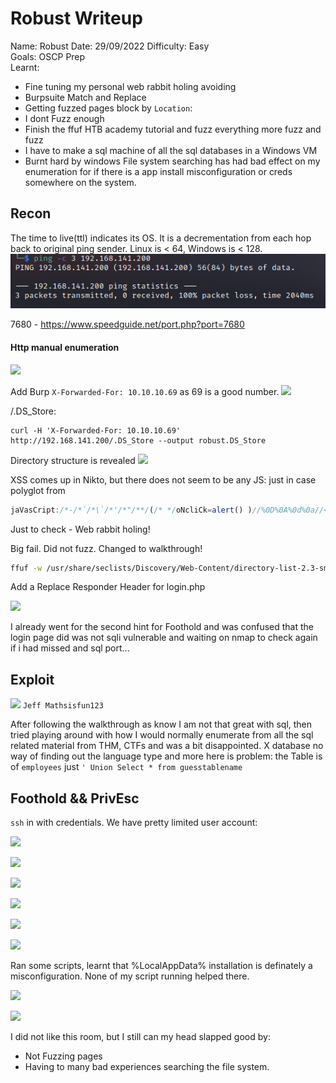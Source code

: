 # Robust Writeup
Name: Robust
Date:  29/09/2022
Difficulty: Easy  
Goals: OSCP Prep  
Learnt:
- Fine tuning my personal web rabbit holing avoiding
- Burpsuite Match and Replace
- Getting fuzzed pages block by `Location`:
- I dont Fuzz enough
- Finish the ffuf HTB academy tutorial and fuzz everything more fuzz and fuzz
- I have to make a sql machine of all the sql databases in a Windows VM 
- Burnt hard by windows File system searching has had bad effect on my enumeration for if there is a app install misconfiguration or creds somewhere on the system. 

## Recon

The time to live(ttl) indicates its OS. It is a decrementation from each hop back to original ping sender. Linux is < 64, Windows is < 128.
![ping](OS-ProvingGrounds/Robust/Screenshots/ping.png)

7680 - https://www.speedguide.net/port.php?port=7680

#### Http manual enumeration
![](really.png)

Add Burp `X-Forwarded-For: 10.10.10.69` as 69 is a good number.
![](xforwarded-by.png)


/.DS_Store:
```
curl -H 'X-Forwarded-For: 10.10.10.69' http://192.168.141.200/.DS_Store --output robust.DS_Store
```

Directory structure is revealed
![](parsethedsstore.png)

XSS comes up in Nikto, but there does not seem to be any JS: just in case polyglot from 
```javascript
jaVasCript:/*-/*`/*\`/*'/*"/**/(/* */oNcliCk=alert() )//%0D%0A%0d%0a//</stYle/</titLe/</teXtarEa/</scRipt/--!>\x3csVg/<sVg/oNloAd=alert()//>\x3e
```

Just to check - Web rabbit holing! 

Big fail. Did not fuzz. Changed to walkthrough!
```bash
ffuf -w /usr/share/seclists/Discovery/Web-Content/directory-list-2.3-small.txt:FUZZ -u http://192.168.141.200/FUZZ.php -H 'X-Forwarded-For: 10.10.10.10' -o fuffDALOGINdotPHP
```

Add a Replace Responder Header for login.php 

![](manageemployees.png)

I already went for the second hint for Foothold and was confused that the login page did was not sqli vulnerable and waiting on nmap to check again if i had missed and sql port...

## Exploit

![](unionselect.png)
`Jeff Mathsisfun123` 

After following the walkthrough as know I am not that great with sql, then tried playing around with how I would normally enumerate from all the sql related material from THM, CTFs and was a bit disappointed. X database no way of finding out the language type and more here is problem: the Table is of `employees` just `' Union Select * from guesstablename` 

## Foothold && PrivEsc

`ssh` in with credentials. We have pretty limited user account:

![](whoami-all.png)

![](psversion.png)

![](gethotfix.png)

![](computerinfo.png)

![](robust-jeff-set.png)

![](pshistory.png)

Ran some scripts, learnt that %LocalAppData% installation is definately a misconfiguration. None of my script running helped there.


![](localappdatabad.png)

![](adminpass.png)

I did not like this room, but I still can my head slapped good by:
- Not Fuzzing pages
- Having to many bad experiences searching the file system. 